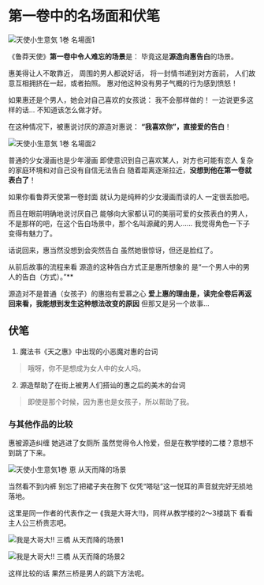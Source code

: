 # 第一卷中的名场面和伏笔

![天使小生意気 1巻 名場面1](https://xn--q9j984gbug42c4wieqsm2o.jp/wp/wp-content/uploads/2018/02/meibamen_01.jpg)

《鲁莽天使》**第一卷中令人难忘的场景**是：
毕竟这是**源造向惠告白**的场景。

惠美得让人不敢靠近，
周围的男人都说好话，
将一封情书递到对方面前，
人们故意互相拥挤在一起，或者拍照。
惠对他这种没有男子气概的行为感到愤怒！

如果惠还是个男人，她会对自己喜欢的女孩说：
我不会那样做的！ 一边说更多这样的话...
不知道该怎么做才好。

在这种情况下，被惠说讨厌的源造对惠说：
**“我喜欢你”，直接爱的告白**！

![天使小生意気 1巻 名場面2](https://xn--q9j984gbug42c4wieqsm2o.jp/wp/wp-content/uploads/2018/02/meibamen_02.jpg)

普通的少女漫画也是少年漫画
即使意识到自己喜欢某人，对方也可能有恋人
复杂的家庭环境和对自己没有自信无法告白
随着距离逐渐拉近，**没想到他在第一卷就表白了**！

如果你看鲁莽天使第一卷封面
就认为是纯粹的少女漫画而读的人
一定很丢脸吧。

而且在眼前明确地说讨厌自己
能够向大家都认可的美丽可爱的女孩表白的男人，
不是那样的吧，在这个告白场景中，那个名叫源藏的男人……
我觉得角色一下子变得有魅力了。

话说回来，惠当然没想到会突然告白
虽然她很惊讶，但还是脸红了。

从前后故事的流程来看
源造的这种告白方式正是惠所想象的
是“一个男人中的男人的告白（方式）。”**

源造对不是普通（女孩子）的惠抱有爱慕之心
**爱上惠的理由是，读完全卷后再返回来看，我能想到发生这种想法改变的原因**
但那又是另一个故事…

## 伏笔

1. 魔法书《天之惠》中出现的小恶魔对惠的台词

> 哦呀，你不是想成为女人中的女人吗。

2. 源造帮助了在街上被男人们搭讪的惠之后的美木的台词

> 即使是那个时候，因为惠也是女孩子，所以帮助了我。

### 与其他作品的比较

惠被源造纠缠
她逃进了女厕所
虽然觉得令人怜爱，但是在教学楼的二楼？意想不到跳了下来。

![天使小生意気1巻 恵 从天而降的场景](https://xn--q9j984gbug42c4wieqsm2o.jp/wp/wp-content/uploads/2018/02/etc_01.jpg)

当然看不到内裤
别忘了把裙子夹在胯下
仅凭“嗒哒”这一悦耳的声音就完好无损地落地。

这里是同一作者的代表作之一
⟪我是大哥大!!⟫，同样从教学楼的2～3楼跳下
看看主人公三桥贵志吧。

![我是大哥大!! 三橋 从天而降的场景1](https://xn--q9j984gbug42c4wieqsm2o.jp/wp/wp-content/uploads/2018/02/etc_01-2.jpg)

![我是大哥大!! 三橋 从天而降的场景2](https://天使な小生意気.jp/wp/wp-content/uploads/2018/02/etc_01-3.jpg)

这样比较的话
果然三桥是男人的跳下方法呢。

